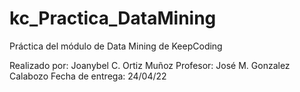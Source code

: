# kc_Practica_DataMining
Práctica del módulo de Data Mining de KeepCoding

Realizado por: Joanybel C. Ortiz Muñoz
Profesor: José M. Gonzalez Calabozo
Fecha de entrega: 24/04/22
